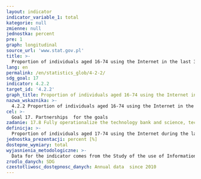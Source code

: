 ```yaml
---
layout: indicator
indicator_variable_1: total
kategorie: null
zmienne: null
jednostka: percent
pre: 1
graph: longitudinal
source_url: 'www.stat.gov.pl'
title: >-
  Proportion of individuals aged 16-74 using the Internet in the last 3 months
lang: en
permalink: /en/statistics_glob/4-2-2/
sdg_goal: 17
indicator: 4.2.2
target_id: '4.2.2'
graph_title: Proportion of individuals aged 16-74 using the Internet in the last 3 months
nazwa_wskaznika: >-
  4.2.2 Proportion of individuals aged 16-74 using the Internet in the last 3 months
cel: >-
  Goal 17. Partnerships  for the goals
zadanie: 17.8 Fully operationalize the technology bank and science, technology and innovation capacity-building mechanism for least developed countries by 2017 and enhance the use of enabling technology, in particular information and communications technology
definicja: >-
  Proportion of individuals aged 17-74 using the Internet during the last 3 months.
jednostka_prezentacji: percent [%]
dostepne_wymiary: total
wyjasnienia_metodologiczne: >-
  Data for the indicator comes from the Study of the use of Information and Communication Technologies in households and by individuals.The study of the use of Information and Communication Technologies (ICT) in households and by individual users started in the European Union (EU) in 2002, using mainly the method of direct or telephone interviews. In Poland, monitoring of the ICT usage in households in accordance with the EU harmonized methodology was launched in 2004. Since then, the survey has been carried out annually and voluntary participation is ongoing. The study is carried out through face-to face interviews and includes households with at least one person aged 16-74 and people of that age.Two separate questionnaires: for households (SSI-10G) and individuals: (SSI-10I) are used in this survey. Mainly qualitative questions (not related to values given in numbers) and closed questions are utilized.Individual questionnaires include questions regarding: computer and Internet usage (when lately ?, how often ?, where?)  Internet useage via mobile devices  purposes of Internet usage  making purchases online.
zrodlo_danych: SDG
czestotliwosc_dostępnosc_danych: Annual data  since 2010
---
```

